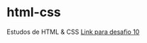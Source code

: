# html-css
 Estudos de HTML & CSS
    <a href="https://gabrielfeh.github.io/html-css/desafios/desafio-10/index.html"> Link para desafio 10 </a>
